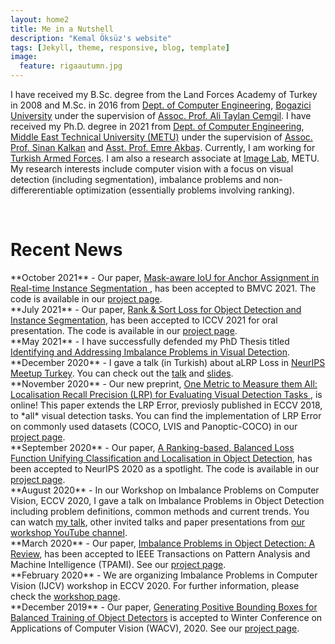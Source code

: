 ```yaml
---
layout: home2
title: Me in a Nutshell
description: "Kemal Öksüz's website"
tags: [Jekyll, theme, responsive, blog, template]
image:
  feature: rigaautumn.jpg
---
```


I have received my B.Sc. degree from the Land Forces Academy of Turkey in 2008 and M.Sc. in 2016 from <a href="https://www.cmpe.boun.edu.tr" target="_blank">Dept. of Computer Engineering</a>, <a href="http://www.boun.edu.tr/en-US/Index" target="_blank">Bogazici University</a> under the supervision of <a href="https://www.cmpe.boun.edu.tr/~cemgil/" target="_blank">Assoc. Prof. Ali Taylan Cemgil</a>. I have received my Ph.D. degree in 2021 from <a href="https://ceng.metu.edu.tr" target="_blank">Dept. of Computer Engineering</a>, <a href="https://www.metu.edu.tr" target="_blank">Middle East Technical University (METU)</a> under the supervision of <a href="http://www.kovan.ceng.metu.edu.tr/~sinan/" target="_blank">Assoc. Prof. Sinan Kalkan</a> and <a href="http://user.ceng.metu.edu.tr/~emre/" target="_blank">Asst. Prof. Emre Akbaş</a>. Currently, I am working for <a href="https://www.tsk.tr/HomeEng" target="_blank">Turkish Armed Forces</a>. I am also a research associate at <a href="https://image.ceng.metu.edu.tr" target="_blank">Image Lab</a>, METU. My research interests include computer vision with a focus on visual detection (including segmentation), imbalance problems and non-differerentiable optimization (essentially problems involving ranking).

<br />


<h1>Recent News</h1> 
**October 2021** - Our paper, <a href="https://arxiv.org/abs/2110.09734" target="_blank"> Mask-aware IoU for Anchor Assignment in Real-time Instance Segmentation
</a>, has been accepted to BMVC 2021. The code is available in our <a href="https://github.com/kemaloksuz/Mask-aware-IoU" target="_blank">project page</a>.<br /> 
**July 2021** - Our paper, <a href="https://arxiv.org/abs/2107.11669" target="_blank"> Rank & Sort Loss for Object Detection and Instance Segmentation</a>, has been accepted to ICCV 2021 for oral presentation. The code is available in our <a href="https://github.com/kemaloksuz/RankSortLoss" target="_blank">project page</a>.<br /> 
**May 2021** - I have successfully defended my PhD Thesis titled  <a href="https://open.metu.edu.tr/bitstream/handle/11511/90919/Identifying%20and%20Addressing%20Imbalance%20Problems%20in%20Visual%20Detection.pdf" target="_blank"> Identifying and Addressing Imbalance Problems in Visual Detection</a>. <br /> 
**December 2020** - I gave a talk (in Turkish) about aLRP Loss in <a href="https://inzva.com/ai/meetups/2020/neurips-meetup-turkey-2020" target="_blank">NeurIPS Meetup Turkey</a>. You can check out the <a href="https://www.youtube.com/watch?v=8M4k4ILdzvg" target="_blank">talk</a> and  <a href="https://drive.google.com/file/d/1S_u0_sjK2FcGJZYQWY3PNPeybclAOf-_/view?usp=sharing" target="_blank">slides</a>. <br /> 
**November 2020** - Our new preprint, <a href="https://arxiv.org/abs/2011.10772" target="_blank">One Metric to Measure them All: Localisation Recall Precision (LRP) for Evaluating Visual Detection Tasks
</a>, is online! This paper extends the LRP Error, previosly published in ECCV 2018, to *all* visual detection tasks. You can find the implementation of LRP Error on commonly used datasets (COCO, LVIS and Panoptic-COCO) in our <a href="https://github.com/kemaloksuz/LRP-Error" target="_blank">project page</a>.<br /> 
**September 2020** - Our paper, <a href="https://arxiv.org/abs/2009.13592" target="_blank">A Ranking-based, Balanced Loss Function Unifying Classification and Localisation in Object Detection</a>, has been accepted to NeurIPS 2020 as a spotlight. The code is available in our <a href="https://github.com/kemaloksuz/aLRPLoss" target="_blank">project page</a>.<br /> 
**August 2020** - In our Workshop on Imbalance Problems on Computer Vision, ECCV 2020, I gave a talk on Imbalance Problems in Object Detection including problem definitions, common methods and current trends. You can watch <a href="https://www.youtube.com/watch?v=g2TN_ZCrOj4&t=1s" target="_blank">my talk</a>, other invited talks and paper presentations from <a href="https://www.youtube.com/channel/UCBE0en9cdw9HN_kU2VClT9w" target="_blank">our workshop YouTube channel</a>.<br /> 
**March 2020** - Our paper, <a href="https://arxiv.org/abs/1909.00169" target="_blank">Imbalance Problems in Object Detection: A Review</a>, has been accepted to IEEE Transactions on Pattern Analysis and Machine Intelligence (TPAMI). See our <a href="https://github.com/kemaloksuz/ObjectDetectionImbalance" target="_blank">project page</a>.<br /> 
**February 2020** - We are organizing Imbalance Problems in Computer Vision (IJCV) workshop in ECCV 2020. For further information, please check the <a href="https://sites.google.com/view/ipcv2020/" target="_blank"> workshop page</a>.<br /> 
**December 2019** - Our paper, <a href="https://arxiv.org/abs/1909.09777" target="_blank">Generating Positive Bounding Boxes for Balanced Training of Object Detectors</a> is accepted to Winter Conference on Applications of Computer Vision (WACV), 2020. See our <a href="https://github.com/kemaloksuz/BoundingBoxGenerator" target="_blank">project page</a>.<br />
